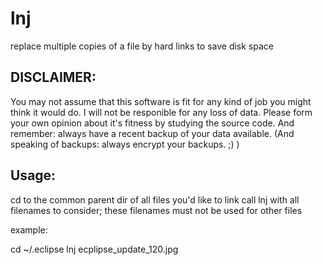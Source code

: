 # lnj
replace multiple copies of a file by hard links to save disk space

DISCLAIMER:
-----------

You may not assume that this software is fit for any kind of job you might think it would do. I will not be responible for any loss of data.
Please form your own opinion about it's fitness by studying the source code. And remember: always have a recent backup of your data available. (And speaking of backups: always encrypt your backups. ;) )

Usage:
------

cd to the common parent dir of all files you'd like to link
call lnj with all filenames to consider; these filenames must not be used for other files

example:

cd ~/.eclipse
lnj ecplipse_update_120.jpg
